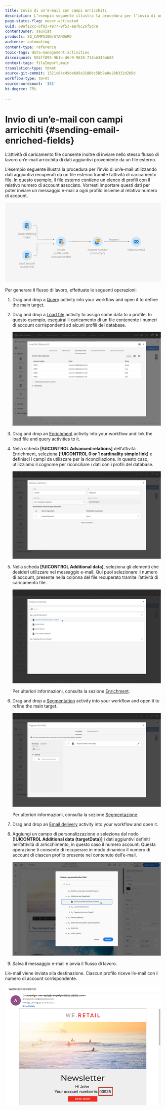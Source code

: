 ```yaml
---
title: Invio di un’e-mail con campi arricchiti
description: L’esempio seguente illustra la procedura per l’invio di un’e-mail utilizzando dati aggiuntivi recuperati da un file esterno tramite l’attività di caricamento file.
page-status-flag: never-activated
uuid: 69af12cc-6f82-4977-9f53-aa7bc26f5d7e
contentOwner: sauviat
products: SG_CAMPAIGN/STANDARD
audience: automating
content-type: reference
topic-tags: data-management-activities
discoiquuid: 584ff893-9b1b-46c9-9628-714ab349ab88
context-tags: fileImport,main
translation-type: tm+mt
source-git-commit: 1321c84c49de6d9a318bbc5bb8a0e28b332d2b5d
workflow-type: tm+mt
source-wordcount: '351'
ht-degree: 75%

---
```



# Invio di un’e-mail con campi arricchiti {#sending-email-enriched-fields}

<!--A new example showing how to send an email containing additional data retrieved from a load file activity has been added. [Read more](example-2-email-with-enriched-fields)-->

L’attività di caricamento file consente inoltre di inviare nello stesso flusso di lavoro un’e-mail arricchita di dati aggiuntivi proveniente da un file esterno.

L’esempio seguente illustra la procedura per l’invio di un’e-mail utilizzando dati aggiuntivi recuperati da un file esterno tramite l’attività di caricamento file. In questo esempio, il file esterno contiene un elenco di profili con il relativo numero di account associato. Vorresti importare questi dati per poter inviare un messaggio e-mail a ogni profilo insieme al relativo numero di account.

![](assets/load_file_workflow_ex2.png)

Per generare il flusso di lavoro, effettuate le seguenti operazioni:

1. Drag and drop a [Query](../../automating/using/query.md) activity into your workflow and open it to define the main target.

   <!--The Query activity is presented in the [Query](../../automating/using/query.md) section.-->

1. Drag and drop a [Load file](../../automating/using/load-file.md) activity to assign some data to a profile. In questo esempio, eseguirai il caricamento di un file contenente i numeri di account corrispondenti ad alcuni profili del database.

   ![](assets/load_file_activity.png)

1. Drag and drop an [Enrichment](../../automating/using/enrichment.md) activity into your workflow and link the load file and query activities to it.

1. Nella scheda **[!UICONTROL Advanced relations]** dell’attività Enrichment, seleziona **[!UICONTROL 0 or 1 cardinality simple link]** e definisci i campi da utilizzare per la riconciliazione. In questo caso, utilizziamo il cognome per riconciliare i dati con i profili del database.

   ![](assets/load_file_enrichment_relation.png)

1. Nella scheda **[!UICONTROL Additional data]**, seleziona gli elementi che desideri utilizzare nel messaggio e-mail. Qui puoi selezionare il numero di account, presente nella colonna del file recuperato tramite l’attività di caricamento file.

   ![](assets/load_file_enrichment_select_element.png)

   <!--![](assets/load_file_enrichment_additional_data.png)-->

   Per ulteriori informazioni, consulta la sezione [Enrichment](../../automating/using/enrichment.md).

1. Drag and drop a [Segmentation](../../automating/using/segmentation.md) activity into your workflow and open it to refine the main target.

   ![](assets/load_file_segmentation.png)

   Per ulteriori informazioni, consulta la sezione [Segmentazione](../../automating/using/segmentation.md).

1. Drag and drop an [Email delivery](../../automating/using/email-delivery.md) activity into your workflow and open it.

   <!--The Email delivery activity is presented in the [Email delivery](../../automating/using/email-delivery.md) section.-->

1. Aggiungi un campo di personalizzazione e seleziona dal nodo **[!UICONTROL Additional data (targetData)]** i dati aggiuntivi definiti nell’attività di arricchimento, in questo caso il numero account. Questa operazione ti consente di recuperare in modo dinamico il numero di account di ciascun profilo presente nel contenuto dell’e-mail.

   ![](assets/load_file_perso_field.png)

1. Salva il messaggio e-mail e avvia il flusso di lavoro.

L’e-mail viene inviata alla destinazione. Ciascun profilo riceve l’e-mail con il numero di account corrispondente.

![](assets/load_file_email.png)
